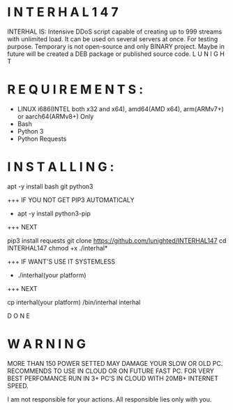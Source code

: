 # I N T E R H A L 1 4 7

INTERHAL IS:
Intensive DDoS script capable of creating up to 999 streams with unlimited load. 
It can be used on several servers at once. For testing purpose. Temporary is not open-source and only BINARY project. Maybe in future will be created a DEB package or published source code.
                            L U N I G H T

# R E Q U I R E M E N T S :

- LINUX i686(INTEL both x32 and x64), amd64(AMD x64), arm(ARMv7+) or aarch64(ARMv8+) Only
- Bash 
- Python 3
- Python Requests

# I N S T A L L I N G :

apt -y install bash git python3 

+++ IF YOU NOT GET PIP3 AUTOMATICALY
- apt -y install python3-pip

+++ NEXT

pip3 install requests
git clone https://github.com/lunighted/INTERHAL147
cd INTERHAL147
chmod +x ./interhal*

+++ IF WANT'S USE IT SYSTEMLESS 
- ./interhal(your platform)

+++ NEXT

cp interhal(your platform) /bin/interhal
interhal 

D O N E

# W A R N I N G

MORE THAN 150 POWER SETTED MAY DAMAGE YOUR SLOW OR OLD PC. RECOMMENDS TO USE IN CLOUD OR ON FUTURE FAST PC. FOR VERY BEST PERFOMANCE RUN IN 3+ PC'S IN CLOUD WITH 20MB+ INTERNET SPEED.

I am not responsible for your actions. All responsible lies only with you.

